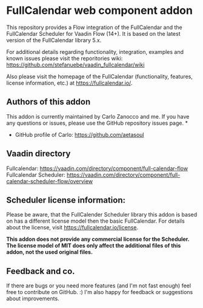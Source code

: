 # FullCalendar web component addon
This repository provides a Flow integration of the FullCalendar and the FullCalendar Scheduler for Vaadin Flow (14+).
It is based on the latest version of the FullCalendar library 5.x.

For additional details regarding functionality, integration, examples and known issues please visit the 
reporitories wiki: https://github.com/stefanuebe/vaadin_fullcalendar/wiki

Also please visit the homepage of the FullCalendar (functionality, features, license information, etc.) at 
https://fullcalendar.io/.

## Authors of this addon
This addon is currently maintained by Carlo Zanocco and me. If you have any questions or issues, please
use the GitHub repository issues page.
* 
* GitHub profile of Carlo: https://github.com/aetasoul

## Vaadin directory
Fullcalendar: https://vaadin.com/directory/component/full-calendar-flow
Fullcalendar Scheduler: https://vaadin.com/directory/component/full-calendar-scheduler-flow/overview

## Scheduler license information:
Please be aware, that the FullCalender Scheduler library this addon is based on has a different license model 
then the basic FullCalendar. For details about the license, visit https://fullcalendar.io/license.

**This addon does not provide any commercial license for the Scheduler. The license model of MIT does only affect
the additional files of this addon, not the used original files.** 

## Feedback and co.
If there are bugs or you need more features (and I'm not fast enough) feel free to contribute on GitHub. :)
I'm also happy for feedback or suggestions about improvements.